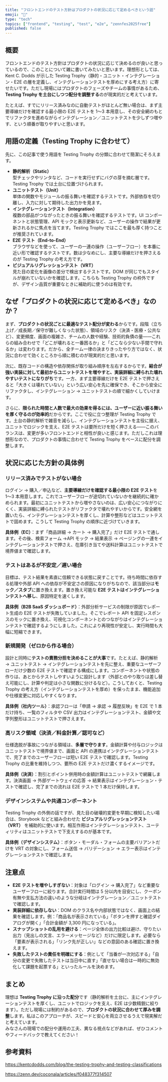```yaml
---
title: "フロントエンドのテスト方針はプロダクトの状況に応じて定めるべきという話"
emoji: "🧪"
type: "tech"
topics: ["frontend", "testing", "test", "e2e", "zennfes2025free"]
published: false
---
```


## 概要

フロントエンドのテスト方針はプロダクトの状況に応じて決めるのが良いと思っているので、このことについて雑に書いてみたいと思います。理想形としては、Kent C. Dodds が示した Testing Trophy（静的・ユニット・インテグレーション・E2E の層を定義し、インテグレーションテストを厚めにする考え方）に寄せたいです。ただし現場にはプロダクトのフェーズやチームの事情があるため、**Testing Trophy を土台にしつつ配分を調整する**のが現実的だと考えています。

たとえば、すでにリリース済みなのに自動テストがほとんど無い場合は、まず主要導線だけを確認する最小限の E2E テストを 1〜3 本用意し、その安全網のもとでリファクタを進めながらインテグレーション／ユニットテストを少しずつ増やす、という順番が取りやすいと思います。

## 用語の定義（Testing Trophy に合わせて）

先に、この記事で使う用語を Testing Trophy の分類に合わせて簡潔にそろえます。

- **静的解析（Static）**  
  型チェックやリンタなど、コードを実行せずにバグの芽を摘む層です。Testing Trophy では土台に位置づけられます。
- **ユニットテスト（Unit）**  
  単体の関数やモジュールの振る舞いを確認するテストです。外部依存を切り離し、入力に対して期待した出力かを見ます。
- **インテグレーションテスト（Integration）**  
  複数の部品がつながったときの振る舞いを確認するテストです。UI コンポーネントと状態管理、API モックと表示更新など、ユーザーの操作で結果が更新されるかに焦点を当てます。Testing Trophy ではここを最も厚く持つことが推奨されています。
- **E2E テスト（End-to-End）**  
  ブラウザなどを使って、ユーザーの一連の操作（ユーザーフロー）を本番に近い形で確認するテストです。数は少なめにし、主要な導線だけを押さえるのが Testing Trophy の考え方です。
- **ビジュアルリグレッションテスト（VRT）**  
  見た目の変化を画像の差分で検出するテストです。DOM が同じでもスタイルが崩れていないかを確認します。こちらも Testing Trophy の枠外ですが、デザイン品質が重要なときに補助的に使うのは有効です。

## なぜ「プロダクトの状況に応じて定めるべき」なのか？

まず、**プロダクトの状況ごとに最適なテスト配分が変わる**からです。段階（立ち上げ／成長期／保守が難しくなった状態）、領域のリスク（決済・医療・公共など）、変更頻度、画面の複雑さ、チームの人数や経験、技術的負債の量——これらの組み合わせで「どこが壊れると一番困るか」と「どこなら少ない手間で守れるか」は変わります。だから、全チーム一律の決まりきったやり方ではなく、状況に合わせて効くところから順に積むのが現実的だと思います。

次に、既存コードの構造や依存関係が取り組み順序を左右するからです。**結合が強い実装に対して最初からユニットテストを増やすと、実装詳細に縛られた壊れやすいテストになりがち**です。一方、まず主要導線だけを E2E テストで押さえると「大きくは壊れていない」という広い安心を先に確保でき、そこから安全にリファクタし、インテグレーション → ユニットテストの順で細かくしていけます。

さらに、**限られた時間と人数で最大の効果を得るには、ユーザーに近い振る舞いを厚く守るのが効率的**だからです。ここで役に立つ整理が Testing Trophy です。土台の静的解析で雑音を減らし、インテグレーションテストを主役に据え、ユニットでロジックを支え、E2E テストは要所だけを短く押さえる——このバランスは、変更が多いフロントエンドと相性が良いと感じます。ただしこれは理想形なので、プロダクトの事情に合わせて Testing Trophy をベースに配分を調整します。

## 状況に応じた方針の具体例

### リリース済みでテストがない場合

ログイン → 購入／申込など、**主要導線だけを確認する最小限の E2E テスト**を 1〜3 本用意します。これでユーザーフローが途切れていないかを継続的に確かめられます。最初にユニットテストから増やさないのは、広い安心につながりにくく、実装詳細に縛られたテストがリファクタで壊れやすいからです。安全網を置いたら、インテグレーションテストを厚くし、計算や整形などはユニットテストで固めます。こうして Testing Trophy の順序に近づけていきます。

**具体例（EC）**：まず「商品詳細 → カート → 購入完了」だけ E2E テストで通します。その後、検索フォーム →API モック → 結果表示 → ページングの一連をインテグレーションテストで押さえ、在庫引き当てや送料計算はユニットテストで境界値まで確認します。

### テストはあるが不安定／遅い場合

目標は、テスト結果を素直に信頼できる状態に戻すことです。待ち時間に依存する処理や外部 API への依存が不安定さの原因になりがちなので、該当部分は**モック／スタブ**に置き換えます。置き換え可能な **E2E テストはインテグレーションテストへ移し**、原因特定を速くします。

**具体例（B2B SaaS ダッシュボード）**：外部分析サービスの制限が原因でレポート生成の E2E テストが失敗していました。そこでレポート API を固定レスポンスのモックに置き換え、可視化コンポーネントとのつながりはインテグレーションテストで確認するようにしました。これにより再現性が安定し、実行時間も大幅に短縮できます。

### 新規開発（ゼロから作る場合）

設計と同時に**テストの責務分担を決めることが大事**です。たとえば、静的解析 → ユニットテスト → インテグレーションテストを先に整え、重要なユーザーフローだけ少数の E2E テストで確認する構成にします。コンポーネントや状態の作りは、あとからテストしやすいように設計します（外部とのやり取りは差し替え可能にし、計算や判定は小さな関数に分けるなど）。こうしておくと、Testing Trophy の考え方（インテグレーションテストを厚め）を保ったまま、機能追加や仕様変更に対応しやすくなります。

**具体例（社内ツール）**：承認フローは「申請 → 承認 → 履歴反映」を E2E で 1 本だけ持ち、一覧のフィルタや CSV 出力はインテグレーションテスト、金額や文字列整形はユニットテストで押さえます。

### 高リスク領域（決済／料金計算／認可など）

仕様逸脱が事故につながる領域は、**多層で守ります**。金額計算や付与ロジックはユニットテストで境界値まで、画面と API の連携はインテグレーションテストで、完了までのユーザーフローは短い E2E テストで確認します。Testing Trophy の比重を維持しつつ、要所の E2E テストだけ濃くするイメージです。

**具体例（決済）**：割引とポイント併用時の金額計算はユニットテストで網羅します。決済画面 → 外部ゲートウェイの応答 → 結果表示はインテグレーション・テストで確認し、完了までの流れは E2E テストで 1 本だけ保持します。

### デザインシステムや共通コンポーネント

Testing Trophy の外側の話ですが、見た目の破壊的変更を早期に検知したい場合は、Storybook などと組み合わせた **ビジュアルリグレッションテスト（VRT）** を補助的に使います。相互作用はインテグレーションテスト、ユーティリティはユニットテストで下支えするのが基本です。

**具体例（デザインシステム）**：ボタン・モーダル・フォームの主要バリアントだけを VRT の対象にし、フォーム送信 → バリデーション → エラー表示はインテグレーションテストで確認します。

## 注意点

- **E2E テストを増やしすぎない**：対象は「ログイン → 購入完了」など重要なユーザーフローに絞ります。合計実行時間は 5 分以内を目安にし、クーポン有無や支払方法の違いのような分岐はインテグレーション／ユニットテストで確認します。
- **実装詳細に依存しない**：DOM のクラス名や内部状態ではなく、画面上の結果を確認します。例：「商品名が表示されている」「ボタンを押すと確認ダイアログが開く」「合計金額が 3,300 円になっている」。
- **スナップショットの乱用を避ける**：ページ全体の出力比較は避け、守りたい出力（見出しの文言、エラーメッセージなど）だけに限定します。必要なら「要素が表示される」「リンク先が正しい」などの意図のある確認に置き換えます。
- **失敗したテストの責任を明確にする**：例として「当番が一次対応する」「自分の変更で失敗したテストは当日中に直す」「直せない場合は一時的に無効化して課題を起票する」といったルールを決めます。

## まとめ

理想は **Testing Trophy に沿った配分**です（静的解析を土台に、主にインテグレーションテストを厚くし、ユニットでロジックを支え、E2E は少数精鋭に絞ります）。ただし現場には制約があるので、**プロダクトの状況に合わせて厚みを調整**します。私はこのアプローチが、スピードと安心を両立させるうえで現実解だと考えています。  
みなさんの現場での配分や運用の工夫、異なる視点などがあれば、ぜひコメントやフィードバックで教えてください！

## 参考資料

https://kentcdodds.com/blog/the-testing-trophy-and-testing-classifications

https://zenn.dev/coconala/articles/f048377f314507
